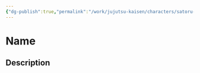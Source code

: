 ```yaml
---
{"dg-publish":true,"permalink":"/work/jujutsu-kaisen/characters/satoru-gojo/"}
---
```



# Name




## Description



